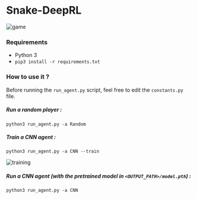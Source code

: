 # Snake-DeepRL

![game]("https://github.com/delmalih/Snake-DeepRL/blob/master/images/game.png?raw=true")

### Requirements

* Python 3
* `pip3 install -r requirements.txt`

### How to use it ?

Before running the `run_agent.py` script, feel free to edit the `constants.py` file.

##### Run a random player :

```
python3 run_agent.py -a Random
```

##### Train a CNN agent :

```
python3 run_agent.py -a CNN --train
```

![training]("https://github.com/delmalih/Snake-DeepRL/blob/master/images/training.png?raw=true")

##### Run a CNN agent (with the pretrained model in `<OUTPUT_PATH>/model.pth`) :

```
python3 run_agent.py -a CNN
```
